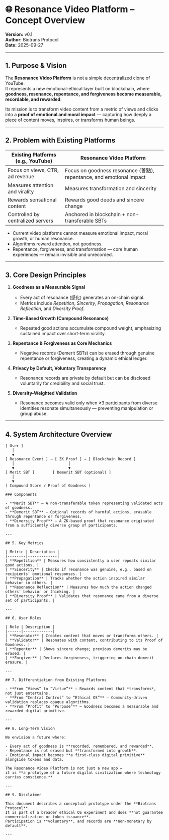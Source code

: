 # 🌐 Resonance Video Platform – Concept Overview  
**Version:** v0.1  
**Author:** Biotrans Protocol  
**Date:** 2025-09-27  

---

## 1. Purpose & Vision

The **Resonance Video Platform** is not a simple decentralized clone of YouTube.  
It represents a new emotional-ethical layer built on blockchain, where **goodness, resonance, repentance, and forgiveness become measurable, recordable, and rewarded**.

Its mission is to transform video content from a metric of views and clicks into a **proof of emotional and moral impact** — capturing how deeply a piece of content moves, inspires, or transforms human beings.

---

## 2. Problem with Existing Platforms

| Existing Platforms (e.g., YouTube) | Resonance Video Platform |
|------------------------------------|---------------------------|
| Focus on views, CTR, ad revenue | Focus on goodness resonance (善點), repentance, and emotional impact |
| Measures attention and virality | Measures transformation and sincerity |
| Rewards sensational content | Rewards good deeds and sincere change |
| Controlled by centralized servers | Anchored in blockchain + non-transferable SBTs |

- Current video platforms cannot measure emotional impact, moral growth, or human resonance.  
- Algorithms reward attention, not goodness.  
- Repentance, forgiveness, and transformation — core human experiences — remain invisible and unrecorded.

---

## 3. Core Design Principles

1. **Goodness as a Measurable Signal**  
   - Every act of resonance (感化) generates an on-chain signal.  
   - Metrics include *Repetition*, *Sincerity*, *Propagation*, *Resonance Reflection*, and *Diversity Proof*.

2. **Time-Based Growth (Compound Resonance)**  
   - Repeated good actions accumulate compound weight, emphasizing sustained impact over short-term virality.

3. **Repentance & Forgiveness as Core Mechanics**  
   - Negative records (Demerit SBTs) can be erased through genuine repentance or forgiveness, creating a dynamic ethical ledger.

4. **Privacy by Default, Voluntary Transparency**  
   - Resonance records are private by default but can be disclosed voluntarily for credibility and social trust.

5. **Diversity-Weighted Validation**  
   - Resonance becomes valid only when ≥3 participants from diverse identities resonate simultaneously — preventing manipulation or group abuse.

---

## 4. System Architecture Overview
```plaintext
[ User ]
   │
   ▼
[ Resonance Event ] → [ ZK Proof ] → [ Blockchain Record ]
   │                        │
   ▼                        ▼
[ Merit SBT ]        [ Demerit SBT (optional) ]
   │
   ▼
[ Compound Score / Proof of Goodness ]

### Components

- **Merit SBT** — A non-transferable token representing validated acts of goodness.  
- **Demerit SBT** — Optional records of harmful actions, erasable through repentance or forgiveness.  
- **Diversity Proof** — A ZK-based proof that resonance originated from a sufficiently diverse group of participants.

---

## 5. Key Metrics

| Metric | Description |
|--------|-------------|
| **Repetition** | Measures how consistently a user repeats similar good actions. |
| **Sincerity** | Checks if resonance was genuine, e.g., based on recipients’ emotional responses. |
| **Propagation** | Tracks whether the action inspired similar behavior in others. |
| **Resonance Reflection** | Measures how much the action changed others’ behavior or thinking. |
| **Diversity Proof** | Validates that resonance came from a diverse set of participants. |

---

## 6. User Roles

| Role | Description |
|------|-------------|
| **Resonator** | Creates content that moves or transforms others. |
| **Validator** | Resonates with content, contributing to its Proof of Goodness. |
| **Repenter** | Shows sincere change; previous demerits may be erased. |
| **Forgiver** | Declares forgiveness, triggering on-chain demerit erasure. |

---

## 7. Differentiation from Existing Platforms

- **From “Views” to “Virtue”** — Rewards content that *transforms*, not just entertains.  
- **From “Central Control” to “Ethical OS”** — Community-driven validation replaces opaque algorithms.  
- **From “Profit” to “Purpose”** — Goodness becomes a measurable and rewarded digital primitive.

---

## 8. Long-Term Vision

We envision a future where:

- Every act of goodness is **recorded, remembered, and rewarded**.  
- Repentance is not erased but **transformed into growth**.  
- Emotional impact becomes **a first-class digital primitive** alongside tokens and data.

The Resonance Video Platform is not just a new app —  
it is **a prototype of a future digital civilization where technology carries conscience.**

---

## 9. Disclaimer

This document describes a conceptual prototype under the **Biotrans Protocol**.  
It is part of a broader ethical OS experiment and does **not guarantee commercialization or token issuance**.  
Participation is **voluntary**, and records are **non-monetary by default**.

---
